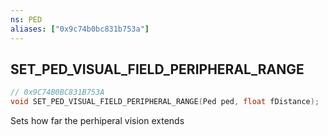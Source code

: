 ```yaml
---
ns: PED
aliases: ["0x9c74b0bc831b753a"]
---
```

## SET_PED_VISUAL_FIELD_PERIPHERAL_RANGE

```c
// 0x9C74B0BC831B753A
void SET_PED_VISUAL_FIELD_PERIPHERAL_RANGE(Ped ped, float fDistance);
```

Sets how far the perhiperal vision extends

